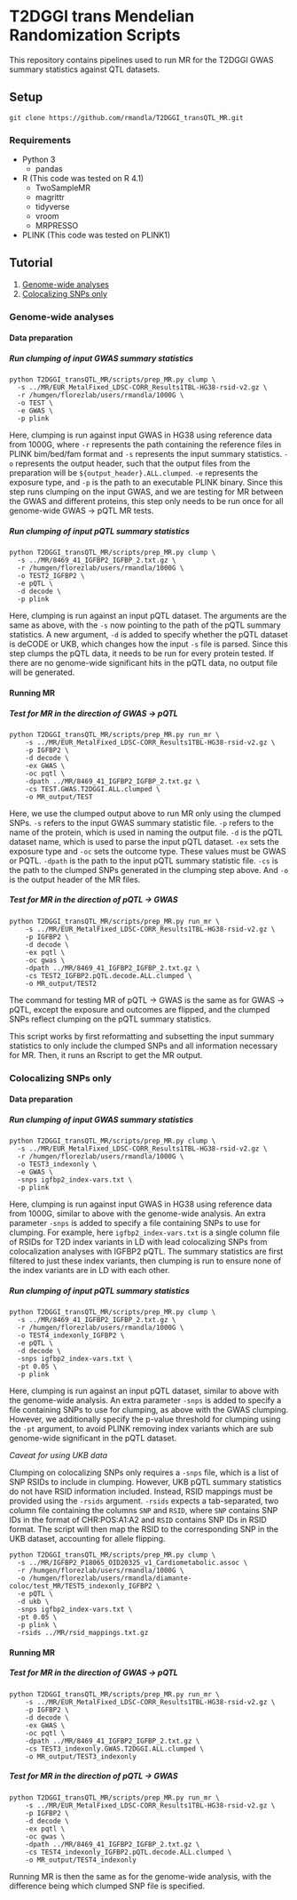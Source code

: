 # T2DGGI trans Mendelian Randomization Scripts

This repository contains pipelines used to run MR for the T2DGGI GWAS summary statistics against QTL datasets.

## Setup

`git clone https://github.com/rmandla/T2DGGI_transQTL_MR.git`

### Requirements

* Python 3
  * pandas
* R (This code was tested on R 4.1)
  * TwoSampleMR
  * magrittr
  * tidyverse
  * vroom
  * MRPRESSO
* PLINK (This code was tested on PLINK1)

## Tutorial

1. [Genome-wide analyses](#gwa)
2. [Colocalizing SNPs only](#cso)

### Genome-wide analyses <a name="gwa"></a>

#### Data preparation

##### Run clumping of input GWAS summary statistics

```
python T2DGGI_transQTL_MR/scripts/prep_MR.py clump \
  -s ../MR/EUR_MetalFixed_LDSC-CORR_Results1TBL-HG38-rsid-v2.gz \
  -r /humgen/florezlab/users/rmandla/1000G \
  -o TEST \
  -e GWAS \
  -p plink
```

Here, clumping is run against input GWAS in HG38 using reference data from 1000G, where `-r` represents the path containing the reference files in PLINK bim/bed/fam format and `-s` represents the input summary statistics. `-o` represents the output header, such that the output files from the preparation will be `${output_header}.ALL.clumped`. `-e` represents the exposure type, and `-p` is the path to an executable PLINK binary. Since this step runs clumping on the input GWAS, and we are testing for MR between the GWAS and different proteins, this step only needs to be run once for all genome-wide GWAS -> pQTL MR tests.

##### Run clumping of input pQTL summary statistics

```
python T2DGGI_transQTL_MR/scripts/prep_MR.py clump \
  -s ../MR/8469_41_IGFBP2_IGFBP_2.txt.gz \
  -r /humgen/florezlab/users/rmandla/1000G \
  -o TEST2_IGFBP2 \
  -e pQTL \
  -d decode \
  -p plink
```

Here, clumping is run against an input pQTL dataset. The arguments are the same as above, with the `-s` now pointing to the path of the pQTL summary statistics. A new argument, `-d` is added to specify whether the pQTL dataset is deCODE or UKB, which changes how the input `-s` file is parsed. Since this step clumps the pQTL data, it needs to be run for every protein tested. If there are no genome-wide significant hits in the pQTL data, no output file will be generated.

#### Running MR

##### Test for MR in the direction of GWAS -> pQTL

```
python T2DGGI_transQTL_MR/scripts/prep_MR.py run_mr \
    -s ../MR/EUR_MetalFixed_LDSC-CORR_Results1TBL-HG38-rsid-v2.gz \
    -p IGFBP2 \
    -d decode \
    -ex GWAS \
    -oc pqtl \
    -dpath ../MR/8469_41_IGFBP2_IGFBP_2.txt.gz \
    -cs TEST.GWAS.T2DGGI.ALL.clumped \
    -o MR_output/TEST
```

Here, we use the clumped output above to run MR only using the clumped SNPs. `-s` refers to the input GWAS summary statistic file. `-p` refers to the name of the protein, which is used in naming the output file. `-d` is the pQTL dataset name, which is used to parse the input pQTL dataset. `-ex` sets the exposure type and `-oc` sets the outcome type. These values must be GWAS or PQTL. `-dpath` is the path to the input pQTL summary statistic file. `-cs` is the path to the clumped SNPs generated in the clumping step above. And `-o` is the output header of the MR files.

##### Test for MR in the direction of pQTL -> GWAS

```
python T2DGGI_transQTL_MR/scripts/prep_MR.py run_mr \
    -s ../MR/EUR_MetalFixed_LDSC-CORR_Results1TBL-HG38-rsid-v2.gz \
    -p IGFBP2 \
    -d decode \
    -ex pqtl \
    -oc gwas \
    -dpath ../MR/8469_41_IGFBP2_IGFBP_2.txt.gz \
    -cs TEST2_IGFBP2.pQTL.decode.ALL.clumped \
    -o MR_output/TEST2
```

The command for testing MR of pQTL -> GWAS is the same as for GWAS -> pQTL, except the exposure and outcomes are flipped, and the clumped SNPs reflect clumping on the pQTL summary statistics.

This script works by first reformatting and subsetting the input summary statistics to only include the clumped SNPs and all information necessary for MR. Then, it runs an Rscript to get the MR output.

### Colocalizing SNPs only <a name="cso"></a>

#### Data preparation

##### Run clumping of input GWAS summary statistics

```
python T2DGGI_transQTL_MR/scripts/prep_MR.py clump \
  -s ../MR/EUR_MetalFixed_LDSC-CORR_Results1TBL-HG38-rsid-v2.gz \
  -r /humgen/florezlab/users/rmandla/1000G \
  -o TEST3_indexonly \
  -e GWAS \
  -snps igfbp2_index-vars.txt \
  -p plink
```

Here, clumping is run against input GWAS in HG38 using reference data from 1000G, similar to above with the genome-wide analysis. An extra parameter `-snps` is added to specify a file containing SNPs to use for clumping. For example, here `igfbp2_index-vars.txt` is a single column file of RSIDs for T2D index variants in LD with lead colocalizing SNPs from colocalization analyses with IGFBP2 pQTL. The summary statistics are first filtered to just these index variants, then clumping is run to ensure none of the index variants are in LD with each other.

##### Run clumping of input pQTL summary statistics

```
python T2DGGI_transQTL_MR/scripts/prep_MR.py clump \
  -s ../MR/8469_41_IGFBP2_IGFBP_2.txt.gz \
  -r /humgen/florezlab/users/rmandla/1000G \
  -o TEST4_indexonly_IGFBP2 \
  -e pQTL \
  -d decode \
  -snps igfbp2_index-vars.txt \
  -pt 0.05 \
  -p plink
```

Here, clumping is run against an input pQTL dataset, similar to above with the genome-wide analysis. An extra parameter `-snps` is added to specify a file containing SNPs to use for clumping, as above with the GWAS clumping. However, we additionally specify the p-value threshold for clumping using the `-pt` argument, to avoid PLINK removing index variants which are sub genome-wide significant in the pQTL dataset.

*Caveat for using UKB data*

Clumping on colocalizing SNPs only requires a `-snps` file, which is a list of SNP RSIDs to include in clumping. However, UKB pQTL summary statistics do not have RSID information included. Instead, RSID mappings must be provided using the `-rsids` argument. `-rsids` expects a tab-separated, two column file containing the columns `SNP` and `RSID`, where `SNP` contains SNP IDs in the format of CHR:POS:A1:A2 and `RSID` contains SNP IDs in RSID format. The script will then map the RSID to the corresponding SNP in the UKB dataset, accounting for allele flipping.

```
python T2DGGI_transQTL_MR/scripts/prep_MR.py clump \
  -s ../MR/IGFBP2_P18065_OID20325_v1_Cardiometabolic.assoc \
  -r /humgen/florezlab/users/rmandla/1000G \
  -o /humgen/florezlab/users/rmandla/diamante-coloc/test_MR/TEST5_indexonly_IGFBP2 \
  -e pQTL \
  -d ukb \
  -snps igfbp2_index-vars.txt \
  -pt 0.05 \
  -p plink \
  -rsids ../MR/rsid_mappings.txt.gz
```

#### Running MR

##### Test for MR in the direction of GWAS -> pQTL

```
python T2DGGI_transQTL_MR/scripts/prep_MR.py run_mr \
    -s ../MR/EUR_MetalFixed_LDSC-CORR_Results1TBL-HG38-rsid-v2.gz \
    -p IGFBP2 \
    -d decode \
    -ex GWAS \
    -oc pqtl \
    -dpath ../MR/8469_41_IGFBP2_IGFBP_2.txt.gz \
    -cs TEST3_indexonly.GWAS.T2DGGI.ALL.clumped \
    -o MR_output/TEST3_indexonly
```

##### Test for MR in the direction of pQTL -> GWAS

```
python T2DGGI_transQTL_MR/scripts/prep_MR.py run_mr \
    -s ../MR/EUR_MetalFixed_LDSC-CORR_Results1TBL-HG38-rsid-v2.gz \
    -p IGFBP2 \
    -d decode \
    -ex pqtl \
    -oc gwas \
    -dpath ../MR/8469_41_IGFBP2_IGFBP_2.txt.gz \
    -cs TEST4_indexonly_IGFBP2.pQTL.decode.ALL.clumped \
    -o MR_output/TEST4_indexonly
```

Running MR is then the same as for the genome-wide analysis, with the difference being which clumped SNP file is specified.
